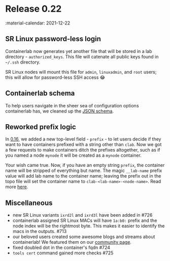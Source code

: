 # Release 0.22

:material-calendar: 2021-12-22

## SR Linux password-less login

Containerlab now generates yet another file that will be stored in a lab directory - `authorized_keys`. This file will catenate all public keys found in `~/.ssh` directory.

SR Linux nodes will mount this file for `admin`, `linuxadmin`, and `root` users; this will allow for password-less SSH access :joy:

## Containerlab schema

To help users navigate in the sheer sea of configuration options containerlab has, we cleaned up the [JSON schema](https://github.com/srl-labs/containerlab/blob/main/schemas/clab.schema.json).

## Reworked prefix logic

In [0.16](0.16.md#0162), we added a new top-level field - `prefix` - to let users decide if they want to have containers prefixed with a string other than `clab`. Now we got a few requests to make containers ditch the prefixes altogether, such as if you named a node `mynode` it will be created as a `mynode` container.

Your wish came true. Now, if you have an empty string `prefix`, the container name will be stripped of everything but name. The magic `__lab-name` prefix value will add lab name to the container name; leaving the prefix out in the topo file will set the container name to `clab-<lab-name>-<node-name>`. Read more [here](../manual/topo-def-file.md#prefix).

## Miscellaneous

* new SR Linux variants `ixrd2l` and `ixrd3l` have been added in #726
* containerlab assigned SR Linux MACs will have `1a:b0:` prefix and the node index will be the rightmost byte. This makes it easier to identify the macs in the outputs. #713
* our beloved users created some awesome blogs and streams about containerlab! We featured them on our [community page](../community.md).
* fixed doubled dot in the container's fqdn #724
* `tools cert` command gained more checks #725

